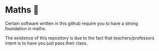 # Maths :abacus:

Certain software written in this github require you to have a strong foundation in maths.

The existence of this repository is due to the fact that teachers/professors intent is to have you just pass their class. 

